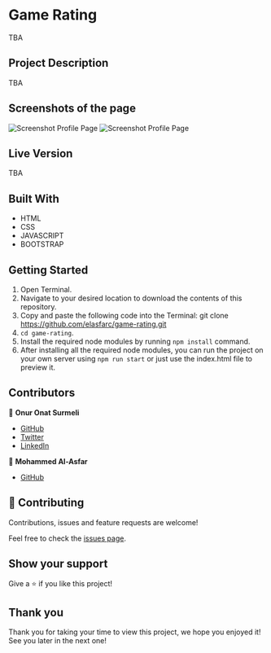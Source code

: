 # Game Rating
TBA




## Project Description
TBA



## Screenshots of the page
![Screenshot Profile Page](https://user-images.githubusercontent.com/34018257/128491538-f1aa4a88-eab7-409c-9cd5-8d0d88d73c83.png)
![Screenshot Profile Page](https://user-images.githubusercontent.com/34018257/128491663-e86e326a-7386-43d2-a414-63989d773fca.png)


## Live Version
TBA

## Built With

- HTML
- CSS
- JAVASCRIPT
- BOOTSTRAP


## Getting Started

1. Open Terminal.
2. Navigate to your desired location to download the contents of this repository.
3. Copy and paste the following code into the Terminal: git clone https://github.com/elasfarc/game-rating.git
4. ```cd game-rating```.
5. Install the required node modules by running `npm install` command.
6. After installing all the required node modules, you can run the project on your own server using `npm run start` or just use the index.html file to preview it.


## Contributors

👤 **Onur Onat Surmeli**

- [GitHub](https://github.com/Zibilyonik)
- [Twitter](https://twitter.com/OnurSurmeli2)
- [LinkedIn](https://www.linkedin.com/in/onuronatsurmeli/)

👤 **Mohammed Al-Asfar**

- [GitHub](https://github.com/elasfarc)

## 🤝 Contributing

Contributions, issues and feature requests are welcome!

Feel free to check the [issues page](issues/).

## Show your support

Give a ⭐️ if you like this project!

## Thank you

Thank you for taking your time to view this project, we hope you enjoyed it! See you later in the next one!
